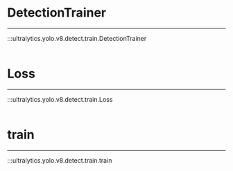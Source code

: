 # DetectionTrainer
---
:::ultralytics.yolo.v8.detect.train.DetectionTrainer
<br><br>

# Loss
---
:::ultralytics.yolo.v8.detect.train.Loss
<br><br>

# train
---
:::ultralytics.yolo.v8.detect.train.train
<br><br>
